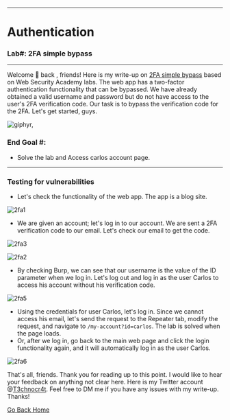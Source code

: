 ***
# Authentication
### Lab#: 2FA simple bypass
***

Welcome 👋 back , friends! Here is my write-up on [2FA simple bypass](https://portswigger.net/web-security/learning-paths/server-side-vulnerabilities-apprentice/authentication-apprentice/authentication/multi-factor/lab-2fa-simple-bypass) based on Web Security Academy labs. The web app has a two-factor authentication functionality that can be bypassed. We have already obtained a valid username and password but do not have access to the user's 2FA verification code. Our task is to bypass the verification code for the 2FA. Let's get started, guys.

![giphyr,](https://github.com/T3chnocr4t/T3chnocr4t.github.io/assets/115868619/04ba9281-a073-4bda-a980-020573be9162)

### End Goal #:
- Solve the lab and Access carlos account page.

***
### Testing for vulnerabilities
- Let's check the functionality of the web app. The app is a blog site.

![2fa1](https://github.com/T3chnocr4t/T3chnocr4t.github.io/assets/115868619/6a25461a-0e83-486f-ad5c-ec9f21a0c5a3)

- We are given an account; let's log in to our account. We are sent a 2FA verification code to our email. Let's check our email to get the code.

![2fa3](https://github.com/T3chnocr4t/T3chnocr4t.github.io/assets/115868619/d210e7eb-e944-4442-aee3-4e543da15341)

![2fa2](https://github.com/T3chnocr4t/T3chnocr4t.github.io/assets/115868619/a098854f-2990-47a0-9827-892f7f4f95c0)

- By checking Burp, we can see that our username is the value of the ID parameter when we log in. Let's log out and log in as the user Carlos to access his account without his verification code.

![2fa5](https://github.com/T3chnocr4t/T3chnocr4t.github.io/assets/115868619/8f251da6-d38b-440e-8b1b-e439cee89e12)

- Using the credentials for user Carlos, let's log in. Since we cannot access his email, let's send the request to the Repeater tab, modify the request, and navigate to `/my-account?id=carlos`. The lab is solved when the page loads.
- Or, after we log in, go back to the main web page and click the login functionality again, and it will automatically log in as the user Carlos.

![2fa6](https://github.com/T3chnocr4t/T3chnocr4t.github.io/assets/115868619/19b17e60-a3cd-48c4-ba1b-f7592968c556)

That's all, friends. Thank you for reading up to this point. I would like to hear your feedback on anything not clear here. Here is my Twitter account @[T3chnocr4t](https://twitter.com/T3chnocr4t). Feel free to DM me if you have any issues with my write-up. Thanks!

[Go Back Home](https://t3chnocr4t.github.io/)





